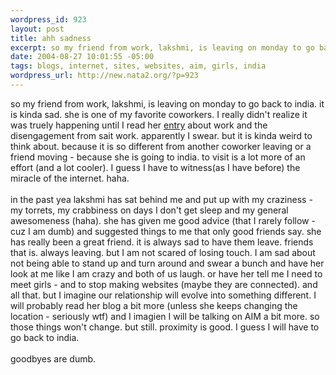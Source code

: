```yaml
--- 
wordpress_id: 923
layout: post
title: ahh sadness
excerpt: so my friend from work, lakshmi, is leaving on monday to go back to india. it is kinda sad. she is one of my favorite coworkers. I really didn't realize it was truely happening until I read her entry about work and the disengagement from sait work. apparently I swear. but it is kinda weird to think about. becau...
date: 2004-08-27 10:01:55 -05:00
tags: blogs, internet, sites, websites, aim, girls, india
wordpress_url: http://new.nata2.org/?p=923
---
```

so my friend from work, lakshmi, is leaving on monday to go back to india. it is kinda sad. she is one of my favorite coworkers. I really didn't realize it was truely happening until I read her <a href="http://lakshvivek.blogspot.com/2004/08/wonderful-journey-continues.html">entry</a> about work and the disengagement from sait work. apparently I swear. but it is kinda weird to think about. because it is so different from another coworker leaving or a friend moving - because she is going to india. to visit is a lot more of an effort (and a lot cooler). I guess I have to witness(as I have before) the miracle of the internet. haha. <br/><br/>in the past yea lakshmi has sat behind me and put up with my craziness - my torrets, my crabbiness on days I don't get sleep and my general awesomeness (haha). she has given me good advice (that I rarely follow - cuz I am dumb) and suggested things to me that only good friends say. she has really been a great friend. it is always sad to have them leave. friends that is. always leaving. but I am not scared of losing touch. I am sad about not being able to stand up and turn around and swear a bunch and have her look at me like I am crazy and both of us laugh. or have her tell me I need to meet girls - and to stop making websites (maybe they are connected). and all that. but I imagine our relationship will evolve into something different. I will probably read her blog a bit more (unless she keeps changing the location - seriously wtf) and I imagien I will be talking on AIM a bit more. so those things won't change. but still. proximity is good. I guess I will have to go back to india. <br/><br/>goodbyes are dumb. 
